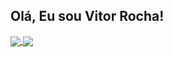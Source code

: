 ## Olá, Eu sou Vitor Rocha!

<!--
**Vitorrocha98/Vitorrocha98** is a ✨ _special_ ✨ repository because its `README.md` (this file) appears on your GitHub profile.

Here are some ideas to get you started:

- 🔭 I’m currently working on ...
- 🌱 I’m currently learning ...
- 👯 I’m looking to collaborate on ...
- 🤔 I’m looking for help with ...
- 💬 Ask me about ...
- 📫 How to reach me: ...
- 😄 Pronouns: ...
- ⚡ Fun fact: ...
-->

<a href="https://vitorrocha98.github.io/site-portfolio/">
  <img align="center" src="https://github-readme-stats.vercel.app/api?username=vitorrocha98&show_icons=true&hide=stars,prs,issues&theme=dark#gh-dark-mode-only" />
</a>
<a href="https://vitorrocha98.github.io/site-portfolio/">
  <img align="center" src="https://github-readme-stats.vercel.app/api/top-langs/?username=vitorrocha98&layout=compact&show_icons=true&theme=dark#gh-dark-mode-only" />
</a>
